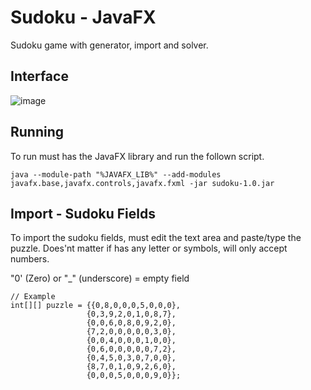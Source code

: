 # Sudoku - JavaFX

Sudoku game with generator, import and solver.

## Interface

![image](https://github.com/uniaodk/sudoku-javafx/assets/52884069/92397fea-92e4-4942-8df2-7f6cdeb6b8dd)

## Running

To run must has the JavaFX library and run the follown script.

    java --module-path "%JAVAFX_LIB%" --add-modules javafx.base,javafx.controls,javafx.fxml -jar sudoku-1.0.jar

## Import - Sudoku Fields

To import the sudoku fields, must edit the text area and paste/type the puzzle. Does'nt matter if has any letter or symbols, will only accept numbers.

"0' (Zero) or "_" (underscore) = empty field

    // Example
    int[][] puzzle = {{0,8,0,0,0,5,0,0,0},
                     {0,3,9,2,0,1,0,8,7},
                     {0,0,6,0,8,0,9,2,0},
                     {7,2,0,0,0,0,0,3,0},
                     {0,0,4,0,0,0,1,0,0},
                     {0,6,0,0,0,0,0,7,2},
                     {0,4,5,0,3,0,7,0,0},
                     {8,7,0,1,0,9,2,6,0},
                     {0,0,0,5,0,0,0,9,0}};
